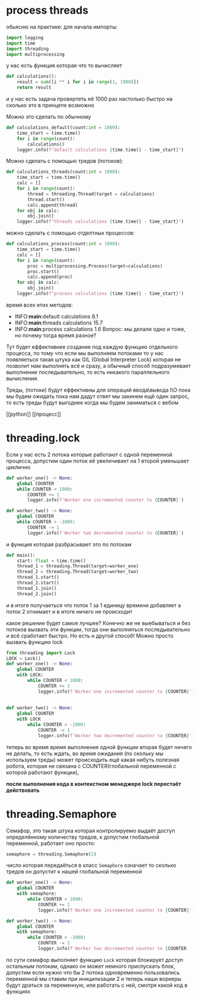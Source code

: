 # process threads
обьясню на практике:
для начала импорты:
```python
import logging  
import time  
import threading  
import multiprocessing
```
у нас есть функция которая что то вычисляет
```python
def calculations():  
    result = sum([i ** i for i in range(1, 1000)])  
    return result
```
и у нас есть задача провертеть её 1000 раз настолько быстро на сколько это в принцепе возможно

Можно это сделать по обычному
```python
def calculations_default(count:int = 1000):  
    time_start = time.time()  
    for i in range(count):  
        calculations()  
    logger.info(f"default calculations {time.time() - time_start}")
```
Можно сделать с помощью тредов (потоков):
```python
def calculations_threads(count:int = 1000):  
    time_start = time.time()  
    calc = []  
    for i in range(count):  
        thread = threading.Thread(target = calculations)  
        thread.start()  
        calc.append(thread)  
    for obj in calc:  
        obj.join()  
    logger.info(f"threads calculations {time.time() - time_start}")
```
можно сделать с помощью отделтных процессов:
```python
def calculations_process(count:int = 1000):  
    time_start = time.time()  
    calc = []  
    for i in range(count):  
        proc = multiprocessing.Process(target=calculations)  
        proc.start()  
        calc.append(proc)  
    for obj in calc:  
        obj.join()  
    logger.info(f"process calculations {time.time() - time_start}")
```

время всех етих методов:
- INFO:__main__:default calculations 6.1
- INFO:__main__:threads calculations 15.7
- INFO:__main__:process calculations 1.6
Вопрос: мы делали одно и тоже, но почему тогда время разное?

Тут будет еффективнее создание под каждую функцию отдельного процесса, по тому что если мы выполняем потоками то у нас появляеться такая штука как GIL (Global Interpreter Lock) которая не позволит нам выполнять всё и сразу, а обычный способ подразумевает выполнение последывательно, то есть никакого параллельного вычисления.

Треды, (потоки) будут еффективны для операций ввода\вывода I\O пока мы будем ожидать пока нам дадут ответ мы закинем ещё один запрос, то есть треды будут выгоднее когда мы будем заниматься с вебом

[[python]]
[[процесс]]


# threading.lock
Если у нас есть 2 потока которые работают с одной переменной процесса, допустим один поток её увеличивает на 1 второй уменьшает циклично
```python
def worker_one() -> None:  
    global COUNTER  
    while COUNTER < 1000:  
        COUNTER += 1  
        logger.info(f'Worker one incremented counter to {COUNTER}')
```
```python
def worker_two() -> None:  
    global COUNTER  
    while COUNTER > -1000:  
        COUNTER -= 1  
        logger.info(f'Worker two decremented counter to {COUNTER}')
```
и функция которая разбрасывает это по потокам
```python
def main():
	start: float = time.time()  
	thread_1 = threading.Thread(target=worker_one)  
	thread_2 = threading.Thread(target=worker_two)  
	thread_1.start()  
	thread_2.start()  
	thread_1.join()  
	thread_2.join()
```
и в итоге получаеться что поток 1 за 1 единицу времени добавляет а поток 2 отнимает и в итоге ничего не происходит 

какое решение будет самое лучшее?
Конечно же не выебываться и без потоков вызвать эти функции, тогда они выполняться последывательно и всё сработает быстро.
Но есть и другой способ! Можно просто вызвать функцию lock
```python
from threading import Lock
LOCK = Lock()
def worker_one() -> None:  
    global COUNTER  
    with LOCK:  
        while COUNTER < 1000:  
            COUNTER += 1  
            logger.info(f'Worker one incremented counter to {COUNTER}')  
  
  
def worker_two() -> None:  
    global COUNTER  
    with LOCK  
        while COUNTER > -1000:  
            COUNTER -= 1  
            logger.info(f'Worker two decremented counter to {COUNTER}')
```
теперь во время время выполнения одной функции вторая будет ничего не делать, то есть ждать, во время ожидания (по скольку мы используем треды) может происходить ещё какая нибуть полезная робота, которая не связана с COUNTER(глобальной переменной с которой работают функции),

**после выполнения кода в контекстном менеджере lock перестаёт действовать**


# threading.Semaphore
Семафор, это такая штука которая контролируемо выдаёт доступ определённому количеству тредов, к допустим глобальной переменной, работает оно просто:
```python
semaphore = threading.Semaphore(1)
```
число которая передаёться в класс `Semaphore` означает то сколько тредов он допустит к нашей глобальной переменной
```python
def worker_one() -> None:  
    global COUNTER  
    with semaphore:  
        while COUNTER < 1000:  
            COUNTER += 1  
            logger.info(f'Worker one incremented counter to {COUNTER}')  

def worker_two() -> None:  
    global COUNTER  
    with semaphore:  
        while COUNTER > -1000:  
            COUNTER -= 1  
            logger.info(f'Worker two decremented counter to {COUNTER
```
по сути семафор выполняет функцию `Lock` которая блокирует доступ остальным потокам, однако он может немного приспускать блок, допустим если нужно что бы 2 потока одновременно пользовались переменной мы ставим при иницилизации 2 и теперь наши воркеры будут драться за переменную, или работать с ней, смотря какой код в функциях